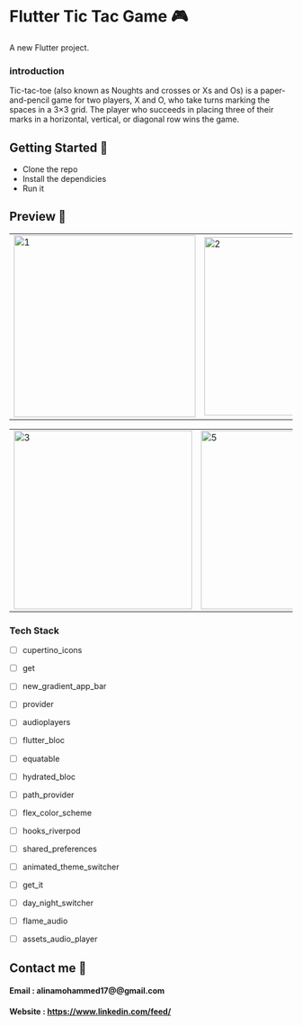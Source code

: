 # Flutter Tic Tac Game 🎮 

A new Flutter project.

### introduction

Tic-tac-toe (also known as Noughts and crosses or Xs and Os) is a paper-and-pencil game for two players, X and O, who take turns marking the spaces in a 3×3 grid. The player who succeeds in placing three of their marks in a horizontal, vertical, or diagonal row wins the game.


## Getting Started 🚀

- Clone the repo
- Install the dependicies
- Run it

## Preview 📸

|                                           |                                           |                                           |
| ----------------------------------------- | ----------------------------------------- | ----------------------------------------- |
| <img width="323" alt="1" src="https://user-images.githubusercontent.com/106480594/188867629-b4134f2d-0243-4081-8a83-6da8515b76f1.png" width="400"> | <img width="317" alt="2" src="https://user-images.githubusercontent.com/106480594/188868107-c01dd3bd-0775-44b8-9340-44f8ecb04742.png" width="400"> | <img width="317" alt="4" src="https://user-images.githubusercontent.com/106480594/188868287-207efa5a-32a4-4ff4-bb72-8e7c6f340435.png" width="400"> |



|                                           |                                           |                                           |
| ----------------------------------------- | ----------------------------------------- | ----------------------------------------- |
| <img width="317" alt="3" src="https://user-images.githubusercontent.com/106480594/188868370-db59eb7d-4d94-4a62-af67-19f76f132a99.png" width="400"> | <img width="317" alt="5" src="https://user-images.githubusercontent.com/106480594/188868455-d1ee42a3-0d88-4336-a1cd-7c07bcfb5489.png" width="400"> | <img width="317" alt="4" src="https://user-images.githubusercontent.com/106480594/188868287-207efa5a-32a4-4ff4-bb72-8e7c6f340435.png" width="400"> |




  



### Tech Stack
- [ ] cupertino_icons
- [ ] get
- [ ] new_gradient_app_bar
- [ ] provider
- [ ] audioplayers
- [ ] flutter_bloc
- [ ] equatable
- [ ] hydrated_bloc
- [ ] path_provider
- [ ] flex_color_scheme
- [ ] hooks_riverpod
- [ ] shared_preferences
- [ ] animated_theme_switcher
- [ ] get_it
- [ ] day_night_switcher
- [ ] flame_audio
- [ ] assets_audio_player





## Contact me 📧
#### Email :   alinamohammed17@@gmail.com
#### Website : https://www.linkedin.com/feed/
